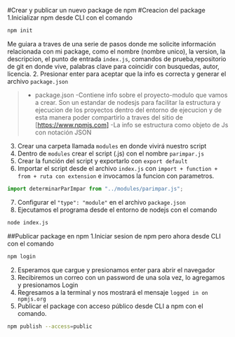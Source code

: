 #Crear y publicar un nuevo package de npm
#Creacion del package
1.Inicializar npm desde CLI con el comando
``` sh
npm init
```     
Me guiara a traves de una serie de pasos donde me solicite información relacionada
con mi package, como el nombre (nombre unico), la version, la descripcion, el punto de entrada `index.js`, comandos de prueba,repositorio de git en donde vive, palabras clave para coincidir con busquedas, autor, licencia.
2. Presionar enter para aceptar que la info es correcta y generar el archivo `package.json`
> - package.json
  -Contiene info sobre el proyecto-modulo que vamos a crear. Son un estandar de nodesjs para facilitar la estructura y ejecucion de los proyectos dentro del entorno de ejecucion y de esta manera poder compartirlo a traves del sitio de [https://www.npmjs.com]
  -La info se estructura como objeto de Js con notación JSON
3. Crear una carpeta llamada `modules` en donde vivirá nuestro script
4. Dentro de `modules` crear el script (.js) con el nombre `parimpar.js`
5. Crear la función del script y exportarlo con `export default`
6. Importar el script desde el archivo `index.js` con `import + function + from + ruta con extension` e invocamos la funcion con parametros.
```  javascript
import determinarParImpar from "../modules/parimpar.js";
```
7. Configurar el `"type": "module"` en el archivo `package.json`
8. Ejecutamos el programa desde el entorno de nodejs con el comando
```sh
node index.js
```
##Publicar package en npm
1.Iniciar sesion de npm pero ahora desde CLI con el comando
```sh
npm login
```
2. Esperamos que cargue y presionamos enter para abrir el navegador
3. Recibiremos un correo con un password de una sola vez, lo agregamos y presionamos Login
4. Regresamos a la terminal y nos mostrará el mensaje `logged in on npmjs.org`
5. Publicar el package con acceso público desde CLI a npm con el comando.
```sh
npm publish --access=public
```